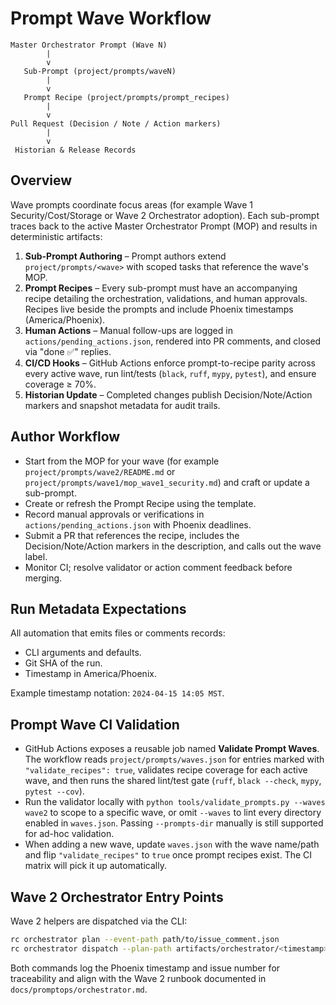 # Prompt Wave Workflow

```
Master Orchestrator Prompt (Wave N)
        |
        v
   Sub-Prompt (project/prompts/waveN)
        |
        v
   Prompt Recipe (project/prompts/prompt_recipes)
        |
        v
Pull Request (Decision / Note / Action markers)
        |
        v
 Historian & Release Records
```

## Overview
Wave prompts coordinate focus areas (for example Wave 1 Security/Cost/Storage or Wave 2 Orchestrator adoption). Each sub-prompt traces back to the active Master Orchestrator Prompt (MOP) and results in deterministic artifacts:

1. **Sub-Prompt Authoring** – Prompt authors extend `project/prompts/<wave>` with scoped tasks that reference the wave's MOP.
2. **Prompt Recipes** – Every sub-prompt must have an accompanying recipe detailing the orchestration, validations, and human approvals. Recipes live beside the prompts and include Phoenix timestamps (America/Phoenix).
3. **Human Actions** – Manual follow-ups are logged in `actions/pending_actions.json`, rendered into PR comments, and closed via "done ✅" replies.
4. **CI/CD Hooks** – GitHub Actions enforce prompt-to-recipe parity across every active wave, run lint/tests (`black`, `ruff`, `mypy`, `pytest`), and ensure coverage ≥ 70%.
5. **Historian Update** – Completed changes publish Decision/Note/Action markers and snapshot metadata for audit trails.

## Author Workflow
- Start from the MOP for your wave (for example `project/prompts/wave2/README.md` or `project/prompts/wave1/mop_wave1_security.md`) and craft or update a sub-prompt.
- Create or refresh the Prompt Recipe using the template.
- Record manual approvals or verifications in `actions/pending_actions.json` with Phoenix deadlines.
- Submit a PR that references the recipe, includes the Decision/Note/Action markers in the description, and calls out the wave label.
- Monitor CI; resolve validator or action comment feedback before merging.

## Run Metadata Expectations
All automation that emits files or comments records:
- CLI arguments and defaults.
- Git SHA of the run.
- Timestamp in America/Phoenix.

Example timestamp notation: `2024-04-15 14:05 MST`.

## Prompt Wave CI Validation

- GitHub Actions exposes a reusable job named **Validate Prompt Waves**. The workflow reads `project/prompts/waves.json` for entries marked with `"validate_recipes": true`, validates recipe coverage for each active wave, and then runs the shared lint/test gate (`ruff`, `black --check`, `mypy`, `pytest --cov`).
- Run the validator locally with `python tools/validate_prompts.py --waves wave2` to scope to a specific wave, or omit `--waves` to lint every directory enabled in `waves.json`. Passing `--prompts-dir` manually is still supported for ad-hoc validation.
- When adding a new wave, update `waves.json` with the wave name/path and flip `"validate_recipes"` to `true` once prompt recipes exist. The CI matrix will pick it up automatically.

## Wave 2 Orchestrator Entry Points
Wave 2 helpers are dispatched via the CLI:

```bash
rc orchestrator plan --event-path path/to/issue_comment.json
rc orchestrator dispatch --plan-path artifacts/orchestrator/<timestamp>/plan.json
```

Both commands log the Phoenix timestamp and issue number for traceability and align with the Wave 2 runbook documented in `docs/promptops/orchestrator.md`.
